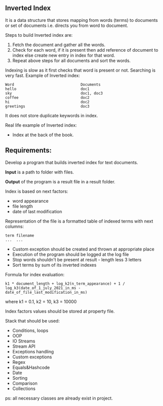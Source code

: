 ## Inverted Index

It is a data structure that stores mapping from words (terms) to documents or set of documents i.e. directs you from word to document.

Steps to build Inverted index are:
1. Fetch the document and gather all the words.
2. Check for each word, if it is present then add reference of document to index else create new entry in index for that word.
3. Repeat above steps for all documents and sort the words.

Indexing is slow as it first checks that word is present or not.
Searching is very fast.
Example of Inverted index:
```
Word                              Documents
hello                             doc1      
sky                               doc1, doc3
coffee                            doc2
hi                                doc2
greetings                         doc3
```                               
It does not store duplicate keywords in index.

Real life example of Inverted index:
* Index at the back of the book.

## Requirements:

Develop a program that builds inverted index for text documents. 

**Input** is a path to folder with files.

**Output** of the program is a result file in a result folder.
 
Index is based on next factors:
 * word appearance
 * file length
 * date of last modification
  
Representation of the file is a formatted table of indexed terms with next columns: 
```
term filename
...  ...
```
 
 - Custom exception should be created and thrown at appropriate place
 - Execution of the program should be logged at the log file
 - Stop words shouldn't be present at result - length less 3 letters
 - Sort terms by sum of its inverted indexes
 
Formula for index evaluation: 

```k1 * document_length + log_k2(n_term_appearance) + 1 / log_k3(date_of_1_july_2021_in_ms - date_of_file_last_modification_in_ms)```

where k1 = 0.1, k2 = 10, k3 = 10000

Index factors values should be stored at property file.

Stack that should be used:
 - Conditions, loops
 - OOP
 - IO Streams
 - Stream API
 - Exceptions handling
 - Custom exceptions
 - Regex
 - Equals&Hashcode
 - Date
 - Sorting
 - Comparison
 - Collections
 
 ps: all necessary classes are already exist in project.